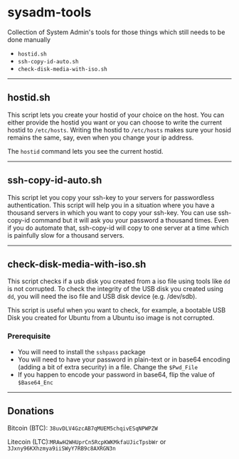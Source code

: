 # sysadm-tools

Collection of System Admin's tools for those things which still needs to be done manually

- `hostid.sh`
- `ssh-copy-id-auto.sh`
- `check-disk-media-with-iso.sh`

---

## hostid.sh

This script lets you create your hostid of your choice on the host. You can either provide the hostid you want or you can choose to write the current hostid to `/etc/hosts`. Writing the hostid to `/etc/hosts` makes sure your hosid remains the same, say, even when you change your ip address.

The `hostid` command lets you see the current hostid.

---

## ssh-copy-id-auto.sh

This script let you copy your ssh-key to your servers for passwordless authentication. This script will help you in a situation where you have a thousand servers in which you want to copy your ssh-key. You can use ssh-copy-id command but it will ask you your password a thousand times. Even if you do automate that, ssh-copy-id will copy to one server at a time which is painfully slow for a thousand servers.

---

## check-disk-media-with-iso.sh

This script checks if a usb disk you created from a iso file using tools like `dd` is not corrupted. To check the integrity of the USB disk you created using `dd`, you will need the iso file and USB disk device (e.g. /dev/sdb).

This script is useful when you want to check, for example, a bootable USB Disk you created for Ubuntu from a Ubuntu iso image is not corrupted.

### Prerequisite

- You will need to install the `sshpass` package
- You will need to have your password in plain-text or in base64 encoding (adding a bit of extra security) in a file. Change the `$Pwd_File`
- If you happen to encode your password in base64, flip the value of `$Base64_Enc`

---

## Donations

Bitcoin (BTC): `38uvDLV4GzcAB7qMUEM5chqivESqNPWPZW`

Litecoin (LTC):`MRAwH2WHUprCn5RcpKWKMkfaUJicTpsbWr` or `3Jxny96KXhzmya9iiSWyY7RB9c8AXRGN3n`
